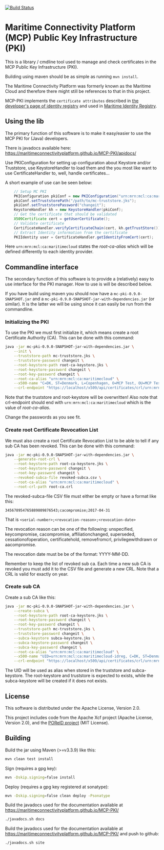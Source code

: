 [![Build Status](https://travis-ci.org/MaritimeConnectivityPlatform/MCP-PKI.svg?branch=master)](https://travis-ci.org/MaritimeConnectivityPlatform/MCP-PKI)

# Maritime Connectivity Platform (MCP) Public Key Infrastructure (PKI)

This is a library / cmdline tool used to manage and check certificates in the MCP Public Key Infrastructure (PKI).

Building using maven should be as simple as running `mvn install`.

The Maritime Connectivity Platform was formerly known as the Maritime Cloud and therefore there might still be references to that in this project.  

MCP-PKI implements the `certificate attributes` described in [the developer's page of identity registry](https://developers.maritimeconnectivity.net/identity/index.html#certificate-attributes) and used in [Maritime Identity Registry](https://github.com/MaritimeConnectivityPlatform/IdentityRegistry). 

## Using the lib
The primary function of this software is to make it easy/easier to use the MCP PKI for (Java) developers. 

There is javadocs available here: <https://maritimeconnectivityplatform.github.io/MCP-PKI/apidocs/>

Use PKIConfiguration for setting up configuration about Keystore and/or Truststore, use KeystoreHandler to load them and the you most like want to use CertificateHandler to, well, handle certificates...

A short example of use can be seen below:
```java
    // Setup MC PKI
    PKIConfiguration pkiConf = new PKIConfiguration("urn:mrn:mcl:ca:maritimecloud");
    pkiConf.setTruststorePath("/path/to/mc-truststore.jks");
    pkiConf.setTruststorePassword("changeit");
    KeystoreHandler kh = new KeystoreHandler(pkiConf);
    // Get the certificate that should be validated
    X509Certificate cert = getUserCertificate();
    // Validate certificate
    CertificateHandler.verifyCertificateChain(cert, kh.getTrustStore());
    // Extract Identity information from the certificate
    PKIIdentity user = CertificateHandler.getIdentityFromCert(cert);
```
Here `urn:mrn:mcl:ca:maritimecloud` states the *root-ca-alias* which will be defined differently to each identity provider.

## Commandline interface
The secondary function of this software is to provide a (relatively) easy to use interface for the PKI manager. How to use is will be described below.

If you have build using maven you should now have a `mc-pki-0.9.0-SNAPSHOT.jar` and a `mc-pki-0.9.0-SNAPSHOT-jar-with-dependencies.jar` (or similar). It is the latter we will be using since it can easily be run from the commandline.

### Initializing the PKI
To use the PKI we must first initialize it, which means create a root Certificate Authority (CA). This can be done with this command:
```sh
java -jar mc-pki-0.9.0-SNAPSHOT-jar-with-dependencies.jar \
    --init \
    --truststore-path mc-truststore.jks \
    --truststore-password changeit \
    --root-keystore-path root-ca-keystore.jks \
    --root-keystore-password changeit \
    --root-key-password changeit \
    --root-ca-alias "urn:mrn:mcl:ca:maritimecloud" \
    --x500-name "C=DK, ST=Denmark, L=Copenhagen, O=MCP Test, OU=MCP Test, CN=MCP Test Root Certificate, E=info@maritimecloud.net" \
    --crl-endpoint "https://localhost/x509/api/certificates/crl/urn:mrn:mcl:ca:maritimecloud"
```
Note that the truststore and root-keystore will be overwritten! Also note that crl-endpoint should end with `urn:mrn:mcl:ca:maritimecloud` which is the value of *root-ca-alias*.

Change the passwords as you see fit.

### Create root Certificate Revocation List
We must also create a root Certificate Revocation List to be able to tell if any sub CA has been revoked. This can be done with this command: 
```sh
java -jar mc-pki-0.9.0-SNAPSHOT-jar-with-dependencies.jar \
    --generate-root-crl \
    --root-keystore-path root-ca-keystore.jks \
    --root-keystore-password changeit \
    --root-key-password changeit \
    --revoked-subca-file revoked-subca.csv \
    --root-ca-alias "urn:mrn:mcl:ca:maritimecloud" \
    --root-crl-path root-ca.crl
```
The revoked-subca-file CSV file must either be empty or have a format like this:
```csv
345678954765889809876543;cacompromise;2017-04-31
```
That is `<serial-number>;<revocation-reason>;<revocation-date>`

The revocation reason can be one of the following: unspecified, keycompromise, cacompromise, affiliationchanged, superseded, cessationofoperation, certificatehold, removefromcrl, privilegewithdrawn or aacompromise.

The revocation date must be be of the format: YYYY-MM-DD.

Remember to keep the list of revoked sub ca. Each time a new sub CA is revoked you must add it to the CSV file and generate a new CRL. Note that a CRL is valid for exactly on year.

### Create sub CA
Create a sub CA like this:
```sh
java -jar mc-pki-0.9.0-SNAPSHOT-jar-with-dependencies.jar \
    --create-subca \
    --root-keystore-path root-ca-keystore.jks \
    --root-keystore-password changeit \
    --root-key-password changeit \
    --truststore-path mc-truststore.jks \
    --truststore-password changeit \
    --subca-keystore subca-keystore.jks \
    --subca-keystore-password changeit \
    --subca-key-password changeit \
    --root-ca-alias "urn:mrn:mcl:ca:maritimecloud" \
    --x500-name "UID=urn:mrn:mcl:ca:maritimecloud-idreg, C=DK, ST=Denmark, L=Copenhagen, O=MaritimeCloud Test, OU=MaritimeCloud Test, CN=MaritimeCloud Test Identity Registry, E=info@maritimecloud.net" \
    --crl-endpoint "https://localhost/x509/api/certificates/crl/urn:mrn:mcl:ca:maritimecloud-idreg"
```

The UID will be used as alias when stored in the truststore and subca-keystore. The root-keystore and truststore is expected to exists, while the subca-keystore will be created if it does not exists.

## License
This software is distributed under the Apache License, Version 2.0.

This project includes code from the Apache Xcf project (Apache License, Version 2.0), and the [POReID project](https://github.com/poreid/poreid) (MIT License). 


## Building
Build the jar using Maven (>=v3.3.9) like this:
```sh
mvn clean test install
```

Sign (requires a gpg key):
```sh
mvn -Dskip.signing=false install
```

Deploy (requires a gpg key registered at sonatype):
```sh
mvn -Dskip.signing=false clean deploy -Psonatype
```

Build the javadocs used for the documentation available at https://maritimeconnectivityplatform.github.io/MCP-PKI/
```sh
./javadocs.sh docs
```

Build the javadocs used for the documentation available at https://maritimeconnectivityplatform.github.io/MCP-PKI/ and push to github:
```sh
./javadocs.sh site
```
